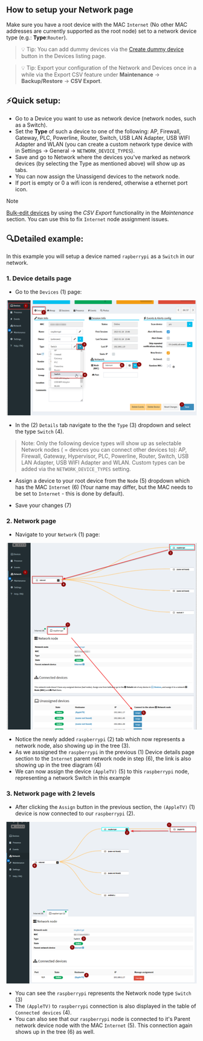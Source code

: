 ## How to setup your Network page

Make sure you have a root device with the MAC `Internet` (No other MAC addresses are currently supported as the root node) set to a network device type (e.g.: **Type**:`Router`).

> 💡 Tip: You can add dummy devices via the [Create dummy device](./DEVICE_MANAGEMENT.md#dummy-devices) button in the Devices listing page.

> 💡 Tip: Export your configuration of the Network and Devices once in a while via the Export CSV feature under **Maintenance** -> **Backup/Restore** -> **CSV Export**.   

## ⚡Quick setup:

* Go to a Device you want to use as network device (network nodes, such as a Switch). 
* Set the **Type** of such a device to one of the following: AP, Firewall, Gateway, PLC, Powerline, Router, Switch, USB LAN Adapter, USB WIFI Adapter and WLAN (you can create a custom network type device with in Settings -> General -> `NETWORK_DEVICE_TYPES`).
* Save and go to Network where the devices you've marked as network devices (by selecting the Type as mentioned above) will show up as tabs.
* You can now assign the Unassigend devices to the network node.
* If port is empty or 0 a wifi icon is rendered, otherwise a ethernet port icon.


> [!NOTE] 
>
> [Bulk-edit devices](./DEVICES_BULK_EDITING.md) by using the _CSV Export_ functionality in the _Maintenance_ section. You can use this to fix `Internet` node assignment issues. 

## 🔍Detailed example:

In this example you will setup a device named `rapberrypi` as a `Switch` in our network. 

### 1. Device details page

- Go to the `Devices` (1) page:

![Device details](./img/NETWORK_TREE/Device_Details_Network_Type.png)

- In the (2) `Details` tab navigate to the the `Type` (3) dropdown and select the type `Switch` (4).

> Note: Only the following device types will show up as selectable Network nodes ( = devices you can connect other devices to):
> AP, Firewall, Gateway, Hypervisor, PLC, Powerline, Router, Switch, USB LAN Adapter, USB WIFI Adapter and WLAN. Custom types can be added via the `NETWORK_DEVICE_TYPES` setting.

- Assign a device to your root device from the `Node` (5) dropdown which has the MAC `Internet` (6) (Your name may differ, but the MAC needs to be set to `Internet` - this is done by default). 

- Save your changes (7)

### 2. Network page

- Navigate to your `Network` (1) page:

![Network page](./img/NETWORK_TREE/Network_Page.png)

- Notice the newly added `raspberrypi` (2) tab which now represents a network node, also showing up in the tree (3).
- As we asssigned the `raspberrypi` in the previous (1) Device details page section to the `Internet` parent network node in step (6), the link is also showing up in the tree diagram (4)
- We can now assign the device `(AppleTV)` (5) to this `raspberrypi` node, representing a network Switch in this example

### 3. Network page with 2 levels

- After clicking the `Assign` button in the previous section, the `(AppleTV)` (1) device is now connected to our `raspberrypi` (2).

![Network page with 2 levels](./img/NETWORK_TREE/Network_Page_2_Levels.png)

- You can see the `raspberrypi` represents the Network node type `Switch` (3)
- The `(AppleTV)` to `raspberrypi` connection is also displayed in the table of `Connected devices` (4).
- You can also see that our `raspberrypi` node is connected to it's Parent network device node with the MAC `Internet` (5). This connection again shows up in the tree (6) as well.




